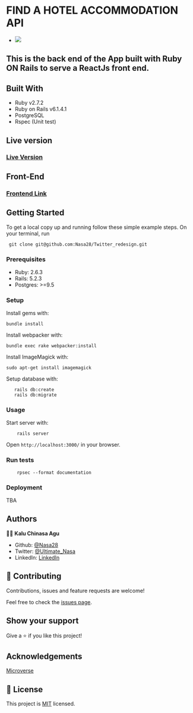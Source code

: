 #                           FIND A HOTEL ACCOMMODATION API


-  ![](https://img.shields.io/badge/Microverse-blueviolet)

 ## This is the back end of the App built with Ruby ON Rails to serve a ReactJs front end. 


## Built With

- Ruby v2.7.2
- Ruby on Rails v6.1.4.1
- PostgreSQL
- Rspec (Unit test)

## Live version

### [Live Version]()

## Front-End
### [Frontend Link](https://github.com/Nasa28/Find-Your-Hotel-React)


## Getting Started

To get a local copy up and running follow these simple example steps.
On your terminal, run 
```
 git clone git@github.com:Nasa28/Twitter_redesign.git

```

### Prerequisites

- Ruby: 2.6.3
- Rails: 5.2.3
- Postgres: >=9.5

### Setup

Install gems with:

```
bundle install
```

Install webpacker with:

```
bundle exec rake webpacker:install
```
Install ImageMagick with:

```
sudo apt-get install imagemagick
```

Setup database with:

```
   rails db:create
   rails db:migrate
```

### Usage

Start server with:

```
    rails server
```

Open `http://localhost:3000/` in your browser.

### Run tests

```
    rpsec --format documentation
```

### Deployment

TBA

## Authors

👨‍💻 **Kalu Chinasa Agu**

- Github: [@Nasa28](https://github.com/Nasa28)
-  Twitter: [@Ultimate_Nasa](https://twitter.com/Ultimate_Nasa)
- LinkedIn: [LinkedIn](https://www.linkedin.com/in/kalu-chinasa-agu-a15080103/)

## 🤝 Contributing

Contributions, issues and feature requests are welcome!

Feel free to check the [issues page](https://github.com/Nasa28/Find-Your-Hotel-API/issues).

## Show your support

Give a ⭐️ if you like this project!

## Acknowledgements

[Microverse](https://www.microverse.org/)


## 📝 License

This project is [MIT](https://github.com/stevenvachon/broken-link-checker/blob/main/license) licensed.
